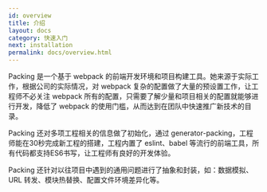 ```yaml
---
id: overview
title: 介绍
layout: docs
category: 快速入门
next: installation
permalink: docs/overview.html
---
```


Packing 是一个基于 webpack 的前端开发环境和项目构建工具。她来源于实际工作，根据公司的实际情况，对 webpack 复杂的配置做了大量的预设置工作，让工程师不必关注 webpack 所有的配置，只需要了解少量和项目相关的配置就能够进行开发，降低了 webpack 的使用门槛，从而达到在团队中快速推广新技术的目录。

Packing 还对多项工程相关的信息做了初始化，通过 generator-packing，工程师能在30秒完成新工程的搭建，工程内置了 eslint、babel 等流行的前端工具，所有代码都支持ES6书写，让工程师有良好的开发体验。

Packing 还针对以往项目中遇到的通用问题进行了抽象和封装，如：数据模拟、URL 转发、模块热替换、配置文件环境差异化等。
